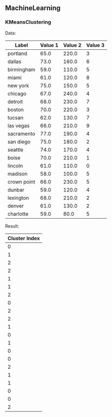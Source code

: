 ## MachineLearning

### KMeansClustering

Data:

|Label|Value 1|Value 2|Value 3|
|-----|-------|-------|-------|
|portland|65.0|220.0|3| 
|dallas|73.0|160.0|6| 
|birmingham|59.0|110.0|5| 
|miami|61.0|120.0|8| 
|new york|75.0|150.0|5| 
|chicago|67.0|240.0|4| 
|detroit|68.0|230.0|7| 
|boston|70.0|220.0|3| 
|tucsan|62.0|130.0|7| 
|las vegas|66.0|210.0|9| 
|sacramento|77.0|190.0|4| 
|san diego|75.0|180.0|2| 
|seattle|74.0|170.0|4| 
|boise|70.0|210.0|1| 
|lincoln|61.0|110.0|0| 
|madison|58.0|100.0|5| 
|crown point|66.0|230.0|5| 
|dunbar|59.0|120.0|4| 
|lexington|68.0|210.0|2| 
|denver|61.0|130.0|2| 
|charlotte|59.0|80.0|5| 

Result:

|Cluster Index|
|-------------|
|0| 
|1| 
|2| 
|2| 
|1| 
|1| 
|2| 
|0| 
|2| 
|2| 
|1| 
|0| 
|1| 
|0| 
|0| 
|2| 
|1| 
|1| 
|0| 
|0| 
|2| 
